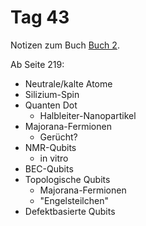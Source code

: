 # Tag 43

Notizen zum Buch [Buch 2](../Buch2.md).

Ab Seite 219:
* Neutrale/kalte Atome
* Silizium-Spin
* Quanten Dot
  - Halbleiter-Nanopartikel
* Majorana-Fermionen
  - Gerücht?
* NMR-Qubits
  - in vitro
* BEC-Qubits
* Topologische Qubits
  - Majorana-Fermionen
  - "Engelsteilchen"
* Defektbasierte Qubits
